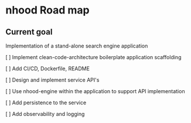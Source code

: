 # nhood Road map

## Current goal

Implementation of a stand-alone search engine application

[ ] Implement clean-code-architecture boilerplate application scaffolding

[ ] Add CI/CD, Dockerfile, README

[ ] Design and implement service API's

[ ] Use nhood-engine within the application to support API implementation

[ ] Add persistence to the service

[ ] Add observability and logging
